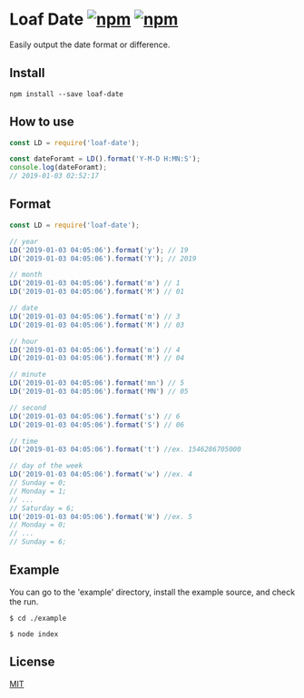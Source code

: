 # Loaf Date [![npm](https://img.shields.io/npm/v/loaf-date.svg)](https://www.npmjs.com/package/loaf-date) [![npm](https://img.shields.io/npm/dm/loaf-date.svg)](https://www.npmjs.com/package/loaf-date)
Easily output the date format or difference.

## Install
```
npm install --save loaf-date
```

## How to use
```js
const LD = require('loaf-date');

const dateForamt = LD().format('Y-M-D H:MN:S');
console.log(dateForamt);
// 2019-01-03 02:52:17
```

## Format
```js
const LD = require('loaf-date');

// year
LD('2019-01-03 04:05:06').format('y'); // 19
LD('2019-01-03 04:05:06').format('Y'); // 2019

// month
LD('2019-01-03 04:05:06').format('m') // 1
LD('2019-01-03 04:05:06').format('M') // 01

// date
LD('2019-01-03 04:05:06').format('m') // 3
LD('2019-01-03 04:05:06').format('M') // 03

// hour
LD('2019-01-03 04:05:06').format('m') // 4
LD('2019-01-03 04:05:06').format('M') // 04

// minute
LD('2019-01-03 04:05:06').format('mn') // 5
LD('2019-01-03 04:05:06').format('MN') // 05

// second
LD('2019-01-03 04:05:06').format('s') // 6
LD('2019-01-03 04:05:06').format('S') // 06

// time
LD('2019-01-03 04:05:06').format('t') //ex. 1546286705000

// day of the week
LD('2019-01-03 04:05:06').format('w') //ex. 4
// Sunday = 0;
// Monday = 1;
// ...
// Saturday = 6;
LD('2019-01-03 04:05:06').format('W') //ex. 5
// Monday = 0;
// ...
// Sunday = 6;
```

## Example
You can go to the 'example' directory, install the example source, and check the run.
```
$ cd ./example
```
```
$ node index
```

## License
[MIT](https://github.com/loafjs/loaf-date/blob/master/LICENSE)
